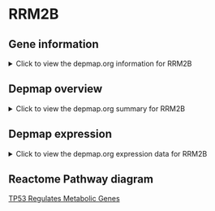 <h1>RRM2B</h1>

<h2>Gene information</h2>
<details>
  <summary>Click to view the depmap.org information for RRM2B</summary>
  <iframe src="https://depmap.org/portal/gene/RRM2B?tab=about" style="border:none;width:100%;height:800px"></iframe>
</details>

<h2>Depmap overview</h2>
<details>
  <summary>Click to view the depmap.org summary for RRM2B</summary>
  <iframe src="https://depmap.org/portal/gene/RRM2B?tab=overview" style="border:none;width:100%;height:800px"></iframe>
</details>

<h2>Depmap expression</h2>
<details>
  <summary>Click to view the depmap.org expression data for RRM2B</summary>
  <iframe src="https://depmap.org/portal/gene/RRM2B?tab=characterization" style="border:none;width:100%;height:800px"></iframe>
</details>



<h2>Reactome Pathway diagram</h2>
<a href="https://reactome.org/PathwayBrowser/#/R-HSA-5628897" target="_BLANK">TP53 Regulates Metabolic Genes</a>



